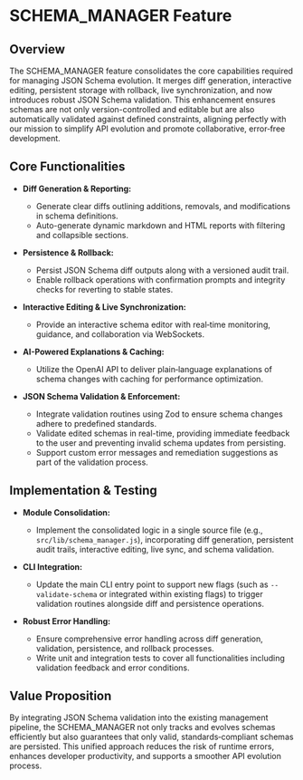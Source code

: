 # SCHEMA_MANAGER Feature

## Overview
The SCHEMA_MANAGER feature consolidates the core capabilities required for managing JSON Schema evolution. It merges diff generation, interactive editing, persistent storage with rollback, live synchronization, and now introduces robust JSON Schema validation. This enhancement ensures schemas are not only version-controlled and editable but are also automatically validated against defined constraints, aligning perfectly with our mission to simplify API evolution and promote collaborative, error‑free development.

## Core Functionalities
- **Diff Generation & Reporting:**
  - Generate clear diffs outlining additions, removals, and modifications in schema definitions.
  - Auto-generate dynamic markdown and HTML reports with filtering and collapsible sections.

- **Persistence & Rollback:**
  - Persist JSON Schema diff outputs along with a versioned audit trail.
  - Enable rollback operations with confirmation prompts and integrity checks for reverting to stable states.

- **Interactive Editing & Live Synchronization:**
  - Provide an interactive schema editor with real‑time monitoring, guidance, and collaboration via WebSockets.

- **AI-Powered Explanations & Caching:**
  - Utilize the OpenAI API to deliver plain‑language explanations of schema changes with caching for performance optimization.

- **JSON Schema Validation & Enforcement:**
  - Integrate validation routines using Zod to ensure schema changes adhere to predefined standards.
  - Validate edited schemas in real-time, providing immediate feedback to the user and preventing invalid schema updates from persisting.
  - Support custom error messages and remediation suggestions as part of the validation process.

## Implementation & Testing
- **Module Consolidation:**
  - Implement the consolidated logic in a single source file (e.g., `src/lib/schema_manager.js`), incorporating diff generation, persistent audit trails, interactive editing, live sync, and schema validation.

- **CLI Integration:**
  - Update the main CLI entry point to support new flags (such as `--validate-schema` or integrated within existing flags) to trigger validation routines alongside diff and persistence operations.

- **Robust Error Handling:**
  - Ensure comprehensive error handling across diff generation, validation, persistence, and rollback processes.
  - Write unit and integration tests to cover all functionalities including validation feedback and error conditions.

## Value Proposition
By integrating JSON Schema validation into the existing management pipeline, the SCHEMA_MANAGER not only tracks and evolves schemas efficiently but also guarantees that only valid, standards‑compliant schemas are persisted. This unified approach reduces the risk of runtime errors, enhances developer productivity, and supports a smoother API evolution process.
